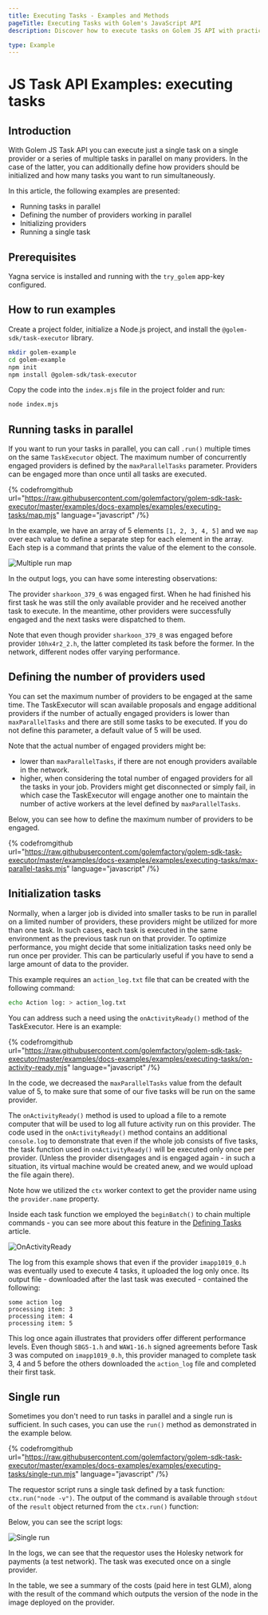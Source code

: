 ```yaml
---
title: Executing Tasks - Examples and Methods
pageTitle: Executing Tasks with Golem's JavaScript API
description: Discover how to execute tasks on Golem JS API with practical examples. Learn to run tasks in parallel, initialize providers, and handle single task executions efficiently. Ideal for Node.js developers using Golem network.

type: Example
---
```


# JS Task API Examples: executing tasks

## Introduction

With Golem JS Task API you can execute just a single task on a single provider or a series of multiple tasks in parallel on many providers. In the case of the latter, you can additionally define how providers should be initialized and how many tasks you want to run simultaneously.

In this article, the following examples are presented:

- Running tasks in parallel
- Defining the number of providers working in parallel
- Initializing providers
- Running a single task

## Prerequisites

Yagna service is installed and running with the `try_golem` app-key configured.

## How to run examples

Create a project folder, initialize a Node.js project, and install the `@golem-sdk/task-executor` library.

```bash
mkdir golem-example
cd golem-example
npm init
npm install @golem-sdk/task-executor
```

Copy the code into the `index.mjs` file in the project folder and run:

```bash
node index.mjs
```

## Running tasks in parallel

If you want to run your tasks in parallel, you can call `.run()` multiple times on the same `TaskExecutor` object. The maximum number of concurrently engaged providers is defined by the `maxParallelTasks` parameter. Providers can be engaged more than once until all tasks are executed.

{% codefromgithub url="https://raw.githubusercontent.com/golemfactory/golem-sdk-task-executor/master/examples/docs-examples/examples/executing-tasks/map.mjs" language="javascript" /%}

In the example, we have an array of 5 elements `[1, 2, 3, 4, 5]` and we `map` over each value to define a separate step for each element in the array. Each step is a command that prints the value of the element to the console.

![Multiple run map](/map_log.png)

In the output logs, you can have some interesting observations:

The provider `sharkoon_379_6` was engaged first. When he had finished his first task he was still the only available provider and he received another task to execute. In the meantime, other providers were successfully engaged and the next tasks were dispatched to them.

Note that even though provider `sharkoon_379_8` was engaged before provider `10hx4r2_2.h`, the latter completed its task before the former. In the network, different nodes offer varying performance.

## Defining the number of providers used

You can set the maximum number of providers to be engaged at the same time. The TaskExecutor will scan available proposals and engage additional providers if the number of actually engaged providers is lower than `maxParallelTasks` and there are still some tasks to be executed.
If you do not define this parameter, a default value of 5 will be used.

Note that the actual number of engaged providers might be:

- lower than `maxParallelTasks`, if there are not enough providers available in the network.
- higher, when considering the total number of engaged providers for all the tasks in your job. Providers might get disconnected or simply fail, in which case the TaskExecutor will engage another one to maintain the number of active workers at the level defined by `maxParallelTasks`.

Below, you can see how to define the maximum number of providers to be engaged.

{% codefromgithub url="https://raw.githubusercontent.com/golemfactory/golem-sdk-task-executor/master/examples/docs-examples/examples/executing-tasks/max-parallel-tasks.mjs" language="javascript" /%}

## Initialization tasks

Normally, when a larger job is divided into smaller tasks to be run in parallel on a limited number of providers, these providers might be utilized for more than one task. In such cases, each task is executed in the same environment as the previous task run on that provider. To optimize performance, you might decide that some initialization tasks need only be run once per provider. This can be particularly useful if you have to send a large amount of data to the provider.

This example requires an `action_log.txt` file that can be created with the following command:

```bash
echo Action log: > action_log.txt
```

You can address such a need using the `onActivityReady()` method of the TaskExecutor. Here is an example:

{% codefromgithub url="https://raw.githubusercontent.com/golemfactory/golem-sdk-task-executor/master/examples/docs-examples/examples/executing-tasks/on-activity-ready.mjs" language="javascript" /%}

In the code, we decreased the `maxParallelTasks` value from the default value of 5, to make sure that some of our five tasks will be run on the same provider.

The `onActivityReady()` method is used to upload a file to a remote computer that will be used to log all future activity run on this provider. The code used in the `onActivityReady()` method contains an additional `console.log` to demonstrate that even if the whole job consists of five tasks, the task function used in `onActivityReady()` will be executed only once per provider. (Unless the provider disengages and is engaged again - in such a situation, its virtual machine would be created anew, and we would upload the file again there).

Note how we utilized the `ctx` worker context to get the provider name using the `provider.name` property.

Inside each task function we employed the `beginBatch()` to chain multiple commands - you can see more about this feature in the [Defining Tasks](/docs/creators/javascript/examples/composing-tasks) article.

![OnActivityReady](/onactivityready.png)

The log from this example shows that even if the provider `imapp1019_0.h` was eventually
used to execute 4 tasks, it uploaded the log only once. Its output file - downloaded after the last task was executed - contained the following:

```
some action log
processing item: 3
processing item: 4
processing item: 5
```

This log once again illustrates that providers offer different performance levels. Even though `SBG5-1.h` and `WAW1-16.h` signed agreements before Task 3 was computed on `imapp1019_0.h`, this provider managed to complete task 3, 4 and 5 before the others downloaded the `action_log` file and completed their first task.

## Single run

Sometimes you don't need to run tasks in parallel and a single run is sufficient. In such cases, you can use the `run()` method as demonstrated in the example below.

{% codefromgithub url="https://raw.githubusercontent.com/golemfactory/golem-sdk-task-executor/master/examples/docs-examples/examples/executing-tasks/single-run.mjs" language="javascript" /%}

The requestor script runs a single task defined by a task function: `ctx.run("node -v")`. The output of the command is available through `stdout` of the `result` object returned from the `ctx.run()` function:

Below, you can see the script logs:

![Single run](/run_log.png 'Requestor script output logs')

In the logs, we can see that the requestor uses the Holesky network for payments (a test network). The task was executed once on a single provider.

In the table, we see a summary of the costs (paid here in test GLM), along with the result of the command which outputs the version of the node in the image deployed on the provider.
